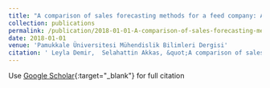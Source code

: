 ```yaml
---
title: "A comparison of sales forecasting methods for a feed company: A case study"
collection: publications
permalink: /publication/2018-01-01-A-comparison-of-sales-forecasting-methods-for-a-feed-company-A-case-study
date: 2018-01-01
venue: 'Pamukkale Üniversitesi Mühendislik Bilimleri Dergisi'
citation: ' Leyla Demir,  Selahattin Akkas, &quot;A comparison of sales forecasting methods for a feed company: A case study.&quot; Pamukkale Üniversitesi Mühendislik Bilimleri Dergisi, 2018.'
---
```

Use [Google Scholar](https://scholar.google.com/scholar?q=A+comparison+of+sales+forecasting+methods+for+a+feed+company:+A+case+study){:target="_blank"} for full citation
